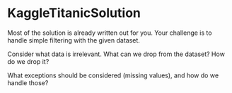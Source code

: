 # KaggleTitanicSolution
Most of the solution is already written out for you. Your challenge is to handle simple filtering with the given dataset. 

Consider what data is irrelevant. What can we drop from the dataset? How do we drop it? 

What exceptions should be considered (missing values), and how do we handle those? 